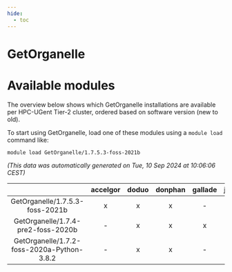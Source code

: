 ```yaml
---
hide:
  - toc
---
```


GetOrganelle
============

# Available modules


The overview below shows which GetOrganelle installations are available per HPC-UGent Tier-2 cluster, ordered based on software version (new to old).

To start using GetOrganelle, load one of these modules using a `module load` command like:

```shell
module load GetOrganelle/1.7.5.3-foss-2021b
```

*(This data was automatically generated on Tue, 10 Sep 2024 at 10:06:06 CEST)*  

| |accelgor|doduo|donphan|gallade|joltik|shinx|skitty|
| :---: | :---: | :---: | :---: | :---: | :---: | :---: | :---: |
|GetOrganelle/1.7.5.3-foss-2021b|x|x|x|-|x|-|x|
|GetOrganelle/1.7.4-pre2-foss-2020b|-|x|x|x|x|-|x|
|GetOrganelle/1.7.2-foss-2020a-Python-3.8.2|-|x|x|-|x|-|x|
